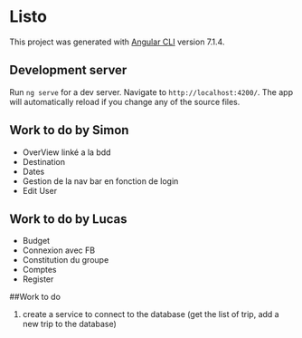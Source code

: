 
# Listo

This project was generated with [Angular CLI](https://github.com/angular/angular-cli) version 7.1.4.

## Development server

Run `ng serve` for a dev server. Navigate to `http://localhost:4200/`. The app will automatically reload if you change any of the source files.

## Work to do by Simon

- OverView linké a la bdd
- Destination
- Dates
- Gestion de la nav bar en fonction de login 
- Edit User

## Work to do by Lucas 

- Budget
- Connexion avec FB
- Constitution du groupe
- Comptes
- Register

##Work to do
1) create a service to connect to the database (get the list of trip, add a new trip to the database)

